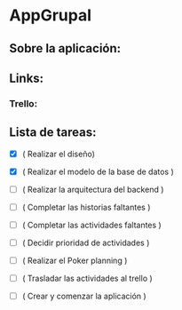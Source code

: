 # AppGrupal

## Sobre la aplicación:



## Links:
### Trello: 


## Lista de tareas:
- [x] \( Realizar el diseño)
- [x] \( Realizar el modelo de la base de datos )
- [ ] \( Realizar la arquitectura del backend )
- [ ] \( Completar las historias faltantes )
- [ ] \( Completar las actividades faltantes )
- [ ] \( Decidir prioridad de actividades )
- [ ] \( Realizar el Poker planning )
- [ ] \( Trasladar las actividades al trello )
- [ ] \( Crear y comenzar la aplicación )

